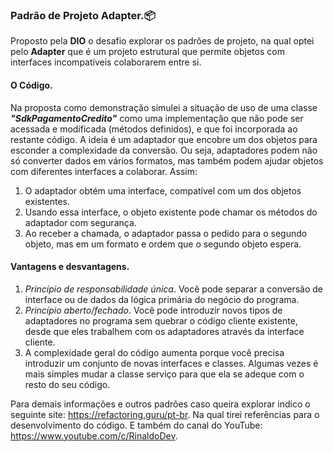 ### Padrão de Projeto Adapter.:package:



Proposto pela **DIO** o desafio explorar os padrões de projeto, na qual optei pelo **Adapter** que é um projeto estrutural que permite objetos com interfaces incompatíveis colaborarem entre si.



#### O Código.

Na proposta como demonstração simulei a situação de uso de uma classe ***"SdkPagamentoCredito"*** como uma implementação que não pode ser acessada e modificada (métodos definidos), e que foi incorporada ao restante código. A ideia é um adaptador que encobre um dos objetos para esconder a complexidade da conversão. Ou seja, adaptadores podem não só converter dados em vários formatos, mas também podem ajudar objetos com diferentes interfaces a colaborar. Assim:

1. O adaptador obtém uma interface, compatível com um dos objetos existentes.
2. Usando essa interface, o objeto existente pode chamar os métodos do adaptador com segurança.
3. Ao receber a chamada, o adaptador passa o pedido para o segundo objeto, mas em um formato e ordem que o segundo objeto espera.



#### Vantagens e desvantagens.

1. *Princípio de responsabilidade única*. Você pode separar a conversão de interface ou de dados da lógica primária do negócio do programa.
2. *Princípio aberto/fechado*. Você pode introduzir novos tipos de adaptadores no programa sem quebrar o código cliente existente, desde que eles trabalhem com os adaptadores através da interface cliente.
3. A complexidade geral do código aumenta porque você precisa introduzir um conjunto de novas interfaces e classes. Algumas vezes é mais simples mudar a classe serviço para que ela se adeque com o resto do seu código.

Para demais informações e outros padrões caso queira explorar indico o seguinte site: https://refactoring.guru/pt-br. Na qual tirei referências para o desenvolvimento do código. E também do canal do YouTube: https://www.youtube.com/c/RinaldoDev.

